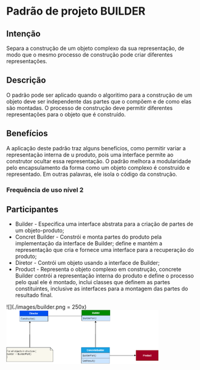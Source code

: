 # Padrão de projeto BUILDER

## Intenção
<p>
Separa a construção de um objeto complexo da sua representação, de modo que o mesmo processo de construção pode criar diferentes representações.
</p>

## Descrição
<p>
O padrão pode ser aplicado quando o algoritimo para a construção de um objeto deve ser independente das partes que o compõem e de como elas são montadas. O processo de construção deve permitir diferentes representações para o objeto que é construído.
</p>

## Benefícios
<p>
A aplicação deste padrão traz alguns benefícios, como permitir variar a representação interna de u produto, pois uma interface permite ao construtor ocultar essa representação. O padrão melhora a modularidade pelo encapsulamento da forma como um objeto complexo é construído e representado. Em outras palavras, ele isola o código da construção.
</p>

### Frequência de uso nível 2

## Participantes
<ul>
    <li>Builder - Especifica uma interface abstrata para a criação de partes de um objeto-produto;</li>
    <li>Concret Builder - Constrói e monta partes do produto pela implementação da interface de Builder; define e mantém a representação que cria e fornece uma interface para a recuperação do produto;</li>
    <li>Diretor - Contrói um objeto usando a interface de Builder;</li>
    <li>Product - Representa o objeto complexo em construção, concrete Builder contrói a representação interna do produto e define o processo pelo qual ele é montado, 
    inclui classes que definem as partes constituintes, inclusive as interfaces para a montagem das partes do resultado final.</li>
</ul>

![](./images/builder.png = 250x)
<img src="images/builder.png" width = "400">
